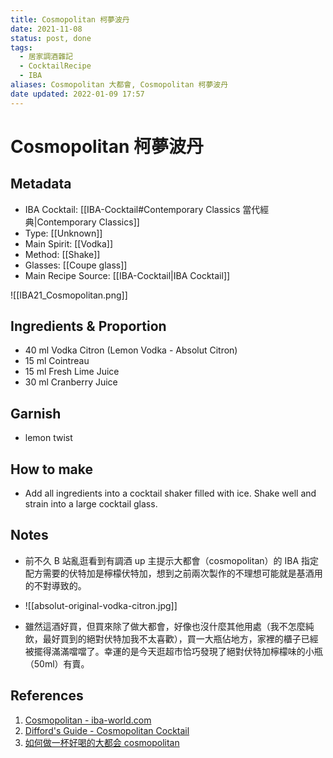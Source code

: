 ```yaml
---
title: Cosmopolitan 柯夢波丹
date: 2021-11-08
status: post, done
tags:
  - 居家調酒雜記
  - CocktailRecipe
  - IBA
aliases: Cosmopolitan 大都會, Cosmopolitan 柯夢波丹
date updated: 2022-01-09 17:57
---
```


# Cosmopolitan 柯夢波丹

## Metadata

- IBA Cocktail: [[IBA-Cocktail#Contemporary Classics 當代經典|Contemporary Classics]]
- Type: [[Unknown]]
- Main Spirit: [[Vodka]]
- Method: [[Shake]]
- Glasses: [[Coupe glass]]
- Main Recipe Source: [[IBA-Cocktail|IBA Cocktail]]

![[IBA21_Cosmopolitan.png]]

## Ingredients & Proportion

- 40 ml Vodka Citron (Lemon Vodka - Absolut Citron)
- 15 ml Cointreau
- 15 ml Fresh Lime Juice
- 30 ml Cranberry Juice

## Garnish

- lemon twist

## How to make

- Add all ingredients into a cocktail shaker filled with ice. Shake well and strain into a large cocktail glass.

## Notes

- 前不久 B 站亂逛看到有調酒 up 主提示大都會（cosmopolitan）的 IBA 指定配方需要的伏特加是檸檬伏特加，想到之前兩次製作的不理想可能就是基酒用的不對導致的。

- ![[absolut-original-vodka-citron.jpg]]

- 雖然這酒好買，但買來除了做大都會，好像也沒什麼其他用處（我不怎麼純飲，最好買到的絕對伏特加我不太喜歡），買一大瓶佔地方，家裡的櫃子已經被擺得滿滿噹噹了。幸運的是今天逛超市恰巧發現了絕對伏特加檸檬味的小瓶（50ml）有賣。

## References

1. [Cosmopolitan - iba-world.com](https://iba-world.com/cosmopolitan/)
2. [Difford's Guide - Cosmopolitan Cocktail](https://www.diffordsguide.com/encyclopedia/462/cocktails/cosmopolitan-cocktail)
3. [如何做一杯好喝的大都会 cosmopolitan](https://www.bilibili.com/video/BV1o44y1q7Zm?from=search&seid=804117361128592095&spm_id_from=333.337.0.0)
